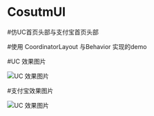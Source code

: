 # CosutmUI
#仿UC首页头部与支付宝首页头部

#使用 CoordinatorLayout 与Behavior 实现的demo

#UC 效果图片

![UC 效果图片](https://github.com/credit03/CosutmUI/blob/master/app/gif/uc.gif)

#支付宝效果图片

![UC 效果图片](https://github.com/credit03/CosutmUI/blob/master/app/gif/zfb.gif)
